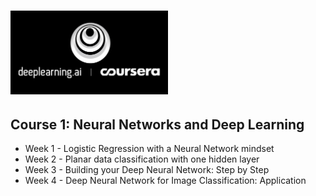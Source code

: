# <img src="https://github.com/FatmaElZahraaSamir/Deep-Learning-Coursera/blob/master/logo/deeplearning-ai.png" width="50%" height="50%">

## Course 1: Neural Networks and Deep Learning
- Week 1 - Logistic Regression with a Neural Network mindset
- Week 2 - Planar data classification with one hidden layer
- Week 3 - Building your Deep Neural Network: Step by Step
- Week 4 - Deep Neural Network for Image Classification: Application
